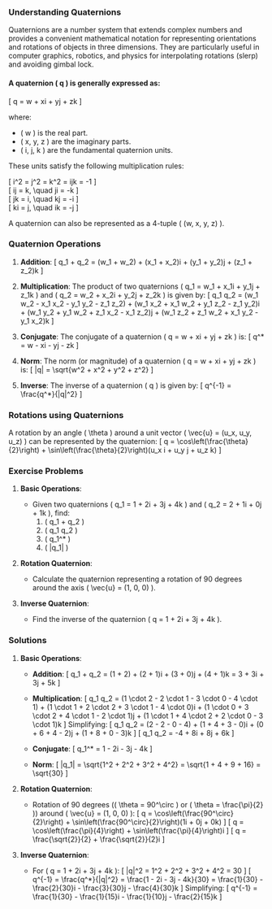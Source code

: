 ### Understanding Quaternions

Quaternions are a number system that extends complex numbers and provides a convenient mathematical notation for representing orientations and rotations of objects in three dimensions. They are particularly useful in computer graphics, robotics, and physics for interpolating rotations (slerp) and avoiding gimbal lock.

#### A quaternion \( q \) is generally expressed as:

\[ q = w + xi + yj + zk \]

where:
- \( w \) is the real part.
- \( x, y, z \) are the imaginary parts.
- \( i, j, k \) are the fundamental quaternion units.

These units satisfy the following multiplication rules:

\[ i^2 = j^2 = k^2 = ijk = -1 \]  
\[ ij = k, \quad ji = -k \]  
\[ jk = i, \quad kj = -i \]  
\[ ki = j, \quad ik = -j \]

A quaternion can also be represented as a 4-tuple \( (w, x, y, z) \).

### Quaternion Operations

1. **Addition**:
   \[ q_1 + q_2 = (w_1 + w_2) + (x_1 + x_2)i + (y_1 + y_2)j + (z_1 + z_2)k \]

2. **Multiplication**:
   The product of two quaternions \( q_1 = w_1 + x_1i + y_1j + z_1k \) and \( q_2 = w_2 + x_2i + y_2j + z_2k \) is given by:
   \[ q_1 q_2 = (w_1 w_2 - x_1 x_2 - y_1 y_2 - z_1 z_2) + (w_1 x_2 + x_1 w_2 + y_1 z_2 - z_1 y_2)i + (w_1 y_2 + y_1 w_2 + z_1 x_2 - x_1 z_2)j + (w_1 z_2 + z_1 w_2 + x_1 y_2 - y_1 x_2)k \]

3. **Conjugate**:
   The conjugate of a quaternion \( q = w + xi + yj + zk \) is:
   \[ q^* = w - xi - yj - zk \]

4. **Norm**:
   The norm (or magnitude) of a quaternion \( q = w + xi + yj + zk \) is:
   \[ \|q\| = \sqrt{w^2 + x^2 + y^2 + z^2} \]

5. **Inverse**:
   The inverse of a quaternion \( q \) is given by:
   \[ q^{-1} = \frac{q^*}{\|q\|^2} \]

### Rotations using Quaternions

A rotation by an angle \( \theta \) around a unit vector \( \vec{u} = (u_x, u_y, u_z) \) can be represented by the quaternion:
\[ q = \cos\left(\frac{\theta}{2}\right) + \sin\left(\frac{\theta}{2}\right)(u_x i + u_y j + u_z k) \]

### Exercise Problems

1. **Basic Operations**:
   - Given two quaternions \( q_1 = 1 + 2i + 3j + 4k \) and \( q_2 = 2 + 1i + 0j + 1k \), find:
     1. \( q_1 + q_2 \)
     2. \( q_1 q_2 \)
     3. \( q_1^* \)
     4. \( \|q_1\| \)

2. **Rotation Quaternion**:
   - Calculate the quaternion representing a rotation of 90 degrees around the axis \( \vec{u} = (1, 0, 0) \).

3. **Inverse Quaternion**:
   - Find the inverse of the quaternion \( q = 1 + 2i + 3j + 4k \).

### Solutions

1. **Basic Operations**:
   - **Addition**:
     \[ q_1 + q_2 = (1 + 2) + (2 + 1)i + (3 + 0)j + (4 + 1)k = 3 + 3i + 3j + 5k \]

   - **Multiplication**:
     \[ q_1 q_2 = (1 \cdot 2 - 2 \cdot 1 - 3 \cdot 0 - 4 \cdot 1) + (1 \cdot 1 + 2 \cdot 2 + 3 \cdot 1 - 4 \cdot 0)i + (1 \cdot 0 + 3 \cdot 2 + 4 \cdot 1 - 2 \cdot 1)j + (1 \cdot 1 + 4 \cdot 2 + 2 \cdot 0 - 3 \cdot 1)k \]
     Simplifying:
     \[ q_1 q_2 = (2 - 2 - 0 - 4) + (1 + 4 + 3 - 0)i + (0 + 6 + 4 - 2)j + (1 + 8 + 0 - 3)k \]
     \[ q_1 q_2 = -4 + 8i + 8j + 6k \]

   - **Conjugate**:
     \[ q_1^* = 1 - 2i - 3j - 4k \]

   - **Norm**:
     \[ \|q_1\| = \sqrt{1^2 + 2^2 + 3^2 + 4^2} = \sqrt{1 + 4 + 9 + 16} = \sqrt{30} \]

2. **Rotation Quaternion**:
   - Rotation of 90 degrees (\( \theta = 90^\circ \) or \( \theta = \frac{\pi}{2} \)) around \( \vec{u} = (1, 0, 0) \):
     \[ q = \cos\left(\frac{90^\circ}{2}\right) + \sin\left(\frac{90^\circ}{2}\right)(1i + 0j + 0k) \]
     \[ q = \cos\left(\frac{\pi}{4}\right) + \sin\left(\frac{\pi}{4}\right)i \]
     \[ q = \frac{\sqrt{2}}{2} + \frac{\sqrt{2}}{2}i \]

3. **Inverse Quaternion**:
   - For \( q = 1 + 2i + 3j + 4k \):
     \[ \|q\|^2 = 1^2 + 2^2 + 3^2 + 4^2 = 30 \]
     \[ q^{-1} = \frac{q^*}{\|q\|^2} = \frac{1 - 2i - 3j - 4k}{30} = \frac{1}{30} - \frac{2}{30}i - \frac{3}{30}j - \frac{4}{30}k \]
     Simplifying:
     \[ q^{-1} = \frac{1}{30} - \frac{1}{15}i - \frac{1}{10}j - \frac{2}{15}k \]

